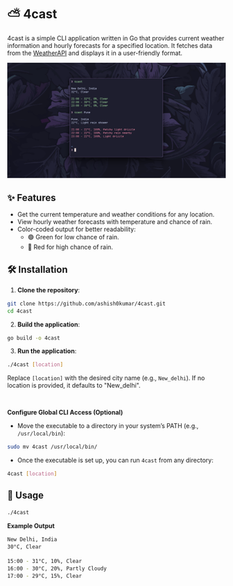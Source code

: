 # ⛅ 4cast

4cast is a simple CLI application written in Go that provides current weather information and hourly forecasts for a specified location. 
It fetches data from the [WeatherAPI](https://www.weatherapi.com/) and displays it in a user-friendly format.

![ss](assets/ss.png)

## ✨ Features

- Get the current temperature and weather conditions for any location.
- View hourly weather forecasts with temperature and chance of rain.
- Color-coded output for better readability:
  - 🟢 Green for low chance of rain.
  - 🔴 Red for high chance of rain.

## 🛠️ Installation

1. **Clone the repository**:

```bash
git clone https://github.com/ashish0kumar/4cast.git
cd 4cast
```

2. **Build the application**:

```bash
go build -o 4cast
```

3. **Run the application**:

```bash
./4cast [location]
```

Replace `[location]` with the desired city name (e.g., `New_delhi`). If no location is provided, it defaults to "New_delhi".

<br>

**Configure Global CLI Access (Optional)**

- Move the executable to a directory in your system’s PATH (e.g., `/usr/local/bin`):

```bash
sudo mv 4cast /usr/local/bin/
```

- Once the executable is set up, you can run `4cast` from any directory:

```bash
4cast [location]
```

## 🔧 Usage

```bash
./4cast
```

**Example Output**

```bash
New Delhi, India
30°C, Clear

15:00 - 31°C, 10%, Clear
16:00 - 30°C, 20%, Partly Cloudy
17:00 - 29°C, 15%, Clear
```
